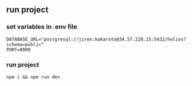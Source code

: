 ## run project

### set variables in .env file

```
DATABASE_URL="postgresql://jiren:kakaroto@34.57.228.15:5432/helios?schema=public"
PORT=8000
```

### run project

```
npm i && npm run dev

```